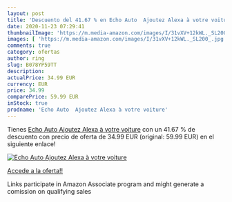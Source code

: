 ```yaml
---
layout: post
title: 'Descuento del 41.67 % en Echo Auto  Ajoutez Alexa à votre voiture'
date: 2020-11-23 07:29:41
thumbnailImage: 'https://m.media-amazon.com/images/I/31vXV+12kWL._SL200_.jpg'
images: [ 'https://m.media-amazon.com/images/I/31vXV+12kWL._SL200_.jpg' ]
comments: true
category: ofertas
author: ring
slug: B078YP59TT
description:
actualPrice: 34.99 EUR
currency: EUR
price: 34.99
comparePrice: 59.99 EUR
inStock: true
prodname: 'Echo Auto  Ajoutez Alexa à votre voiture'
---
```


Tienes [Echo Auto  Ajoutez Alexa à votre voiture](https://www.amazon.fr/dp/B078YP59TT/?tag=tolees0d-21) con un 41.67 % de descuento con precio de oferta de 34.99 EUR (original: 59.99 EUR) en el siguiente enlace!

[![Echo Auto  Ajoutez Alexa à votre voiture](https://m.media-amazon.com/images/I/31vXV+12kWL._SL200_.jpg)](https://www.amazon.fr/dp/B078YP59TT/?tag=tolees0d-21)

[Accede a la oferta!!](https://www.amazon.fr/dp/B078YP59TT/?tag=tolees0d-21)

Links participate in Amazon Associate program and might generate a comission on qualifying sales


